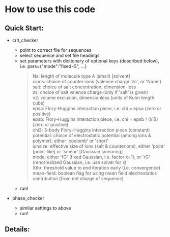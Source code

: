 # How to use this code

Quick Start:
-

* crit_checker
  - point to correct file for sequences
  - select sequence and set file headings
  - set parameters with dictionary of optional keys (described below), i.e. pars={"mode":"fixed-G", ...}
    > Na: length of molecule type A (small) [solvent] \
    > cions: choice of counter-ions (valence charge 'zc', or 'None') \
    > salt: choice of salt concentration, dimension-less \
    > zs: choice of salt valence charge (only if 'salt' is given) \
    > v2: volume exclusion, dimensionless (units of Kuhn length cube) \
    > epsa: Flory-Huggins interaction piece, i.e. chi = epsa  (zero or positive) \
    > epsb: Flory-Huggins interaction piece, i.e. chi = epsb / (l/lB)  (zero or positive) \
    > chi3: 3-body Flory-Huggins interaction piece (constant) \
    > potential: choice of electrostatic potential (among ions & polymer); either 'coulomb' or 'short' \
    > ionsize: effective size of ions (salt & counterions), either 'point' [point-like] or 'smear' [Gaussian smearing] \
    > mode: either 'fG' (fixed Gaussian, i.e. factor x=1), or 'rG' (renormalized Gaussian, i.e. use solver for x) \
    > Xthr: threshold value to end iteration early (i.e. convergence) \
    > mean-field: boolean flag for using mean field electrostatics contribution (from net charge of sequence)
  - run!

* phase_checker
  - similar settings to above
  - run!

Details:
-

